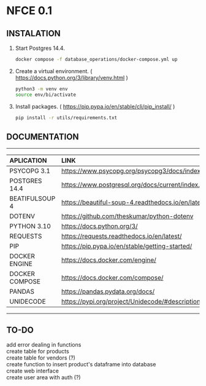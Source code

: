# NFCE 0.1

## INSTALATION

1. Start Postgres 14.4.

    ```sh
    docker compose -f database_operations/docker-compose.yml up
    ```

2. Create a virtual environment. ( <https://docs.python.org/3/library/venv.html> )

    ```sh
    python3 -m venv env
    source env/bi/activate
    ```

3. Install packages. ( <https://pip.pypa.io/en/stable/cli/pip_install/> )

    ```sh
    pip install -r utils/requirements.txt
    ```

## DOCUMENTATION

---
|APLICATION         |LINK
|:---               |:---
|PSYCOPG 3.1        | <https://www.psycopg.org/psycopg3/docs/index.html>
|POSTGRES 14.4      | <https://www.postgresql.org/docs/current/index.html>
|BEATIFULSOUP 4     | <https://beautiful-soup-4.readthedocs.io/en/latest/#>
|DOTENV             | <https://github.com/theskumar/python-dotenv>
|PYTHON 3.10        | <https://docs.python.org/3/>
|REQUESTS           | <https://requests.readthedocs.io/en/latest/>
|PIP                | <https://pip.pypa.io/en/stable/getting-started/>
|DOCKER ENGINE      | <https://docs.docker.com/engine/>
|DOCKER COMPOSE     | <https://docs.docker.com/compose/>
|PANDAS             | <https://pandas.pydata.org/docs/>
|UNIDECODE          | <https://pypi.org/project/Unidecode/#description>

---

## TO-DO

add error dealing in functions  
create table for products  
create table for vendors (?)  
create function to insert product's dataframe into database  
create web interface  
create user area with auth (?)  
